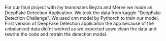 For our final project with my teammates Beyza and Merve we made an DeepFake Detection Application. 
We took the data from kaggle "DeepFake Detection Challenge".
We used cnn model by Pythorch to train our model.
First version of DeepFake Detection applicaiton the app because of the unbalanced data did'nt worked as we expected sowe clean the data and rewrite the code and retrain the detection model.
